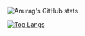 
![Anurag's GitHub stats](https://github-readme-stats.vercel.app/api?username=yypy22&show_icons=true&theme=tokyonight)

[![Top Langs](https://github-readme-stats.vercel.app/api/top-langs/?username=yypy22&layout=pie)](https://github.com/anuraghazra/github-readme-stats)


